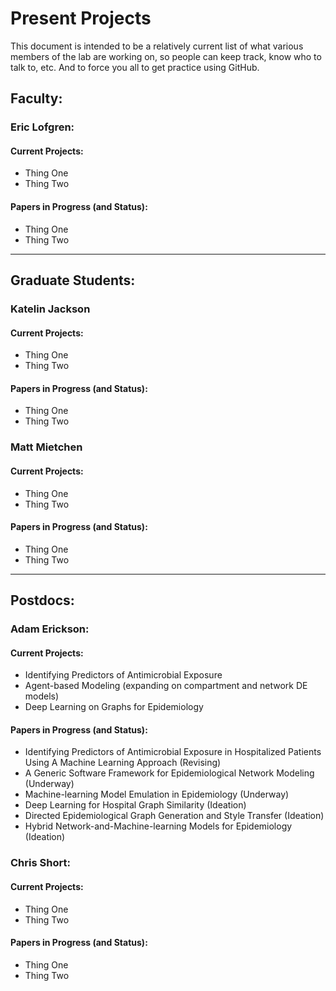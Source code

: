 # Present Projects

This document is intended to be a relatively current list of what various members of the lab are working on, so people can keep track, know who to talk to, etc. And to force you all to get practice using GitHub.

## Faculty:

### Eric Lofgren:
#### Current Projects:
* Thing One
* Thing Two

#### Papers in Progress (and Status):
* Thing One
* Thing Two

------

## Graduate Students:

### Katelin Jackson
#### Current Projects:
* Thing One
* Thing Two

#### Papers in Progress (and Status):
* Thing One
* Thing Two

### Matt Mietchen
#### Current Projects:
* Thing One
* Thing Two

#### Papers in Progress (and Status):
* Thing One
* Thing Two

------

## Postdocs:
### Adam Erickson:
#### Current Projects:
* Identifying Predictors of Antimicrobial Exposure
* Agent-based Modeling (expanding on compartment and network DE models)
* Deep Learning on Graphs for Epidemiology

#### Papers in Progress (and Status):
* Identifying Predictors of Antimicrobial Exposure in Hospitalized Patients Using A Machine Learning Approach (Revising)
* A Generic Software Framework for Epidemiological Network Modeling (Underway)
* Machine-learning Model Emulation in Epidemiology (Underway)
* Deep Learning for Hospital Graph Similarity (Ideation)
* Directed Epidemiological Graph Generation and Style Transfer (Ideation)
* Hybrid Network-and-Machine-learning Models for Epidemiology (Ideation)

### Chris Short:
#### Current Projects:
* Thing One
* Thing Two

#### Papers in Progress (and Status):
* Thing One
* Thing Two
